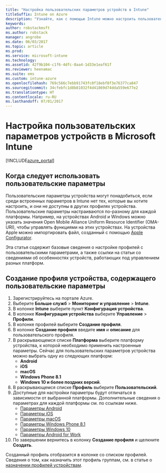 ```yaml
---
title: "Настройка пользовательских параметров устройств в Intune"
titleSuffix: Intune on Azure
description: "Узнайте, как с помощью Intune можно настроить пользовательские параметры на управляемых устройствах.\""
keywords: 
author: robstackmsft
ms.author: robstack
manager: angrobe
ms.date: 06/03/2017
ms.topic: article
ms.prod: 
ms.service: microsoft-intune
ms.technology: 
ms.assetid: 42f9b104-c1f6-4dfc-8aa4-1d33e1eaf61f
ms.reviewer: heenamac
ms.suite: ems
ms.custom: intune-azure
ms.openlocfilehash: 769c566c7ebb91743fc0f18ebf8f3e76377ca847
ms.sourcegitcommit: 34cfebfc1d8b81032f4d41869d74dda559e677e2
ms.translationtype: HT
ms.contentlocale: ru-RU
ms.lasthandoff: 07/01/2017
---
```

# <a name="how-to-configure-custom-device-settings-in-microsoft-intune"></a>Настройка пользовательских параметров устройств в Microsoft Intune

[!INCLUDE[azure_portal](./includes/azure_portal.md)]

## <a name="when-to-use-custom-settings"></a>Когда следует использовать пользовательские параметры

Пользовательские параметры устройства могут понадобиться, если среди встроенных параметров в Intune нет тех, которые вы хотите настроить, и они не доступны в других профилях устройства.
Пользовательские параметры настраиваются по-разному для каждой платформы. Например, на устройствах Android и Windows можно указать значения Open Mobile Alliance Uniform Resource Identifier (OMA-URI), чтобы управлять функциями на этих устройствах. На устройства Apple можно импортировать файл, созданный с помощью [Apple Configurator](https://itunes.apple.com/us/app/apple-configurator-2/id1037126344?mt=12).

Эта статья содержит базовые сведения о настройке профилей с пользовательскими параметрами, а также ссылки на статьи со сведениями об особенностях устройств, работающих под управлением разных платформ.

## <a name="create-a-device-profile-containing-custom-settings"></a>Создание профиля устройства, содержащего пользовательские параметры

1. Зарегистрируйтесь на портале Azure.
2. Выберите **Больше служб** > **Мониторинг и управление** > **Intune**.
3. В колонке **Intune** выберите пункт **Конфигурация устройства**.
2. В колонке **Конфигурация устройства** выберите **Управление** > **Профили**.
3. В колонке профилей выберите **Создание профиля**.
4. В колонке **Создание профиля** введите **имя** и **описание** для пользовательского профиля.
5. В раскрывающемся списке **Платформа** выберите платформу устройства, к которой необходимо применить настроенные параметры. Сейчас для пользовательских параметров устройства можно выбрать одну из следующих платформ:
    - **Android**
    - **iOS**
    - **macOS**
    - **Windows Phone 8.1**
    - **Windows 10 и более поздних версий**.
6. В раскрывающемся списке **Профиль** выберите **Пользовательский**.
7. Доступные для настройки параметры будут отличаться в зависимости от выбранной платформы. Дополнительные сведения о параметрах для каждой платформы см. по ссылкам ниже.
    - [Параметры Android](custom-settings-android.md)
    - [Параметры iOS](custom-settings-ios.md)
    - [Параметры macOS](custom-settings-macos.md)
    - [Параметры Windows Phone 8.1](custom-settings-windows-phone-8-1.md)
    - [Параметры Windows 10](custom-settings-windows-10.md)
    - [Параметры Android for Work](custom-settings-android-for-work.md)
8. По завершении вернитесь в колонку **Создание профиля** и щелкните **Создать**.

Созданный профиль отобразится в колонке со списком профилей.
Сведения о том, как назначить этот профиль группам, см. в статье о [назначении профилей устройствам](device-profile-assign.md).
